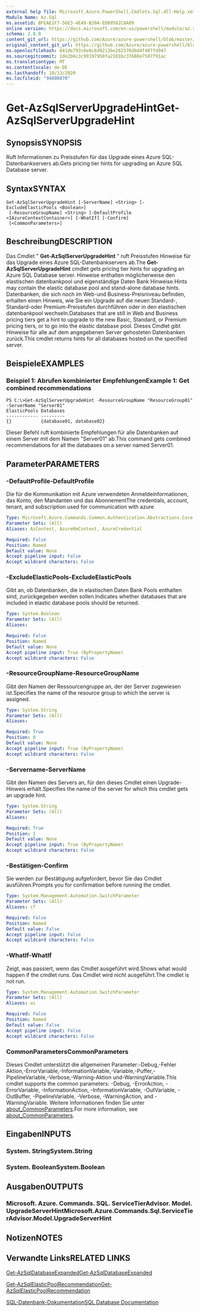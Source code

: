 ```yaml
---
external help file: Microsoft.Azure.PowerShell.Cmdlets.Sql.dll-Help.xml
Module Name: Az.Sql
ms.assetid: BFEAE1F7-56E3-4EA9-B39A-ED09582C8A09
online version: https://docs.microsoft.com/en-us/powershell/module/az.sql/get-azsqlserverupgradehint
schema: 2.0.0
content_git_url: https://github.com/Azure/azure-powershell/blob/master/src/Sql/Sql/help/Get-AzSqlServerUpgradeHint.md
original_content_git_url: https://github.com/Azure/azure-powershell/blob/master/src/Sql/Sql/help/Get-AzSqlServerUpgradeHint.md
ms.openlocfilehash: 841de793c6e0c6d9213be262576dbd4f407fd947
ms.sourcegitcommit: 1de2b6c3c99197958fa2101bc37680e7507f91ac
ms.translationtype: MT
ms.contentlocale: de-DE
ms.lasthandoff: 10/13/2020
ms.locfileid: "94008870"
---
```

# <span data-ttu-id="a3bb8-101">Get-AzSqlServerUpgradeHint</span><span class="sxs-lookup"><span data-stu-id="a3bb8-101">Get-AzSqlServerUpgradeHint</span></span>

## <span data-ttu-id="a3bb8-102">Synopsis</span><span class="sxs-lookup"><span data-stu-id="a3bb8-102">SYNOPSIS</span></span>
<span data-ttu-id="a3bb8-103">Ruft Informationen zu Preisstufen für das Upgrade eines Azure SQL-Datenbankservers ab.</span><span class="sxs-lookup"><span data-stu-id="a3bb8-103">Gets pricing tier hints for upgrading an Azure SQL Database server.</span></span>

## <span data-ttu-id="a3bb8-104">Syntax</span><span class="sxs-lookup"><span data-stu-id="a3bb8-104">SYNTAX</span></span>

```
Get-AzSqlServerUpgradeHint [-ServerName] <String> [-ExcludeElasticPools <Boolean>]
 [-ResourceGroupName] <String> [-DefaultProfile <IAzureContextContainer>] [-WhatIf] [-Confirm]
 [<CommonParameters>]
```

## <span data-ttu-id="a3bb8-105">Beschreibung</span><span class="sxs-lookup"><span data-stu-id="a3bb8-105">DESCRIPTION</span></span>
<span data-ttu-id="a3bb8-106">Das Cmdlet " **Get-AzSqlServerUpgradeHint** " ruft Preisstufen Hinweise für das Upgrade eines Azure SQL-Datenbankservers ab.</span><span class="sxs-lookup"><span data-stu-id="a3bb8-106">The **Get-AzSqlServerUpgradeHint** cmdlet gets pricing tier hints for upgrading an Azure SQL Database server.</span></span>
<span data-ttu-id="a3bb8-107">Hinweise enthalten möglicherweise den elastischen datenbankpool und eigenständige Daten Bank Hinweise.</span><span class="sxs-lookup"><span data-stu-id="a3bb8-107">Hints may contain the elastic database pool and stand-alone database hints.</span></span>
<span data-ttu-id="a3bb8-108">Datenbanken, die sich noch im Web-und Business-Preisniveau befinden, erhalten einen Hinweis, wie Sie ein Upgrade auf die neuen Standard-, Standard-oder Premium-Preisstufen durchführen oder in den elastischen datenbankpool wechseln.</span><span class="sxs-lookup"><span data-stu-id="a3bb8-108">Databases that are still in Web and Business pricing tiers get a hint to upgrade to the new Basic, Standard, or Premium pricing tiers, or to go into the elastic database pool.</span></span>
<span data-ttu-id="a3bb8-109">Dieses Cmdlet gibt Hinweise für alle auf dem angegebenen Server gehosteten Datenbanken zurück.</span><span class="sxs-lookup"><span data-stu-id="a3bb8-109">This cmdlet returns hints for all databases hosted on the specified server.</span></span>

## <span data-ttu-id="a3bb8-110">Beispiele</span><span class="sxs-lookup"><span data-stu-id="a3bb8-110">EXAMPLES</span></span>

### <span data-ttu-id="a3bb8-111">Beispiel 1: Abrufen kombinierter Empfehlungen</span><span class="sxs-lookup"><span data-stu-id="a3bb8-111">Example 1: Get combined recommendations</span></span>
```
PS C:\>Get-AzSqlServerUpgradeHint -ResourceGroupName "ResourceGroup01" -ServerName "Server01"
ElasticPools Databases           
------------ ---------           
{}           {database01, database02}
```

<span data-ttu-id="a3bb8-112">Dieser Befehl ruft kombinierte Empfehlungen für alle Datenbanken auf einem Server mit dem Namen "Server01" ab.</span><span class="sxs-lookup"><span data-stu-id="a3bb8-112">This command gets combined recommendations for all the databases on a server named Server01.</span></span>

## <span data-ttu-id="a3bb8-113">Parameter</span><span class="sxs-lookup"><span data-stu-id="a3bb8-113">PARAMETERS</span></span>

### <span data-ttu-id="a3bb8-114">-DefaultProfile</span><span class="sxs-lookup"><span data-stu-id="a3bb8-114">-DefaultProfile</span></span>
<span data-ttu-id="a3bb8-115">Die für die Kommunikation mit Azure verwendeten Anmeldeinformationen, das Konto, den Mandanten und das Abonnement</span><span class="sxs-lookup"><span data-stu-id="a3bb8-115">The credentials, account, tenant, and subscription used for communication with azure</span></span>

```yaml
Type: Microsoft.Azure.Commands.Common.Authentication.Abstractions.Core.IAzureContextContainer
Parameter Sets: (All)
Aliases: AzContext, AzureRmContext, AzureCredential

Required: False
Position: Named
Default value: None
Accept pipeline input: False
Accept wildcard characters: False
```

### <span data-ttu-id="a3bb8-116">-ExcludeElasticPools</span><span class="sxs-lookup"><span data-stu-id="a3bb8-116">-ExcludeElasticPools</span></span>
<span data-ttu-id="a3bb8-117">Gibt an, ob Datenbanken, die in elastischen Daten Bank Pools enthalten sind, zurückgegeben werden sollen.</span><span class="sxs-lookup"><span data-stu-id="a3bb8-117">Indicates whether databases that are included in elastic database pools should be returned.</span></span>

```yaml
Type: System.Boolean
Parameter Sets: (All)
Aliases:

Required: False
Position: Named
Default value: None
Accept pipeline input: True (ByPropertyName)
Accept wildcard characters: False
```

### <span data-ttu-id="a3bb8-118">-ResourceGroupName</span><span class="sxs-lookup"><span data-stu-id="a3bb8-118">-ResourceGroupName</span></span>
<span data-ttu-id="a3bb8-119">Gibt den Namen der Ressourcengruppe an, der der Server zugewiesen ist.</span><span class="sxs-lookup"><span data-stu-id="a3bb8-119">Specifies the name of the resource group to which the server is assigned.</span></span>

```yaml
Type: System.String
Parameter Sets: (All)
Aliases:

Required: True
Position: 0
Default value: None
Accept pipeline input: True (ByPropertyName)
Accept wildcard characters: False
```

### <span data-ttu-id="a3bb8-120">-Servername</span><span class="sxs-lookup"><span data-stu-id="a3bb8-120">-ServerName</span></span>
<span data-ttu-id="a3bb8-121">Gibt den Namen des Servers an, für den dieses Cmdlet einen Upgrade-Hinweis erhält.</span><span class="sxs-lookup"><span data-stu-id="a3bb8-121">Specifies the name of the server for which this cmdlet gets an upgrade hint.</span></span>

```yaml
Type: System.String
Parameter Sets: (All)
Aliases:

Required: True
Position: 1
Default value: None
Accept pipeline input: True (ByPropertyName)
Accept wildcard characters: False
```

### <span data-ttu-id="a3bb8-122">-Bestätigen</span><span class="sxs-lookup"><span data-stu-id="a3bb8-122">-Confirm</span></span>
<span data-ttu-id="a3bb8-123">Sie werden zur Bestätigung aufgefordert, bevor Sie das Cmdlet ausführen.</span><span class="sxs-lookup"><span data-stu-id="a3bb8-123">Prompts you for confirmation before running the cmdlet.</span></span>

```yaml
Type: System.Management.Automation.SwitchParameter
Parameter Sets: (All)
Aliases: cf

Required: False
Position: Named
Default value: False
Accept pipeline input: False
Accept wildcard characters: False
```

### <span data-ttu-id="a3bb8-124">-WhatIf</span><span class="sxs-lookup"><span data-stu-id="a3bb8-124">-WhatIf</span></span>
<span data-ttu-id="a3bb8-125">Zeigt, was passiert, wenn das Cmdlet ausgeführt wird.</span><span class="sxs-lookup"><span data-stu-id="a3bb8-125">Shows what would happen if the cmdlet runs.</span></span>
<span data-ttu-id="a3bb8-126">Das Cmdlet wird nicht ausgeführt.</span><span class="sxs-lookup"><span data-stu-id="a3bb8-126">The cmdlet is not run.</span></span>

```yaml
Type: System.Management.Automation.SwitchParameter
Parameter Sets: (All)
Aliases: wi

Required: False
Position: Named
Default value: False
Accept pipeline input: False
Accept wildcard characters: False
```

### <span data-ttu-id="a3bb8-127">CommonParameters</span><span class="sxs-lookup"><span data-stu-id="a3bb8-127">CommonParameters</span></span>
<span data-ttu-id="a3bb8-128">Dieses Cmdlet unterstützt die allgemeinen Parameter:-Debug,-Fehler Aktion,-ErrorVariable,-InformationVariable,-Variable,-Puffer,-PipelineVariable,-Verbose,-Warning-Aktion und-WarningVariable.</span><span class="sxs-lookup"><span data-stu-id="a3bb8-128">This cmdlet supports the common parameters: -Debug, -ErrorAction, -ErrorVariable, -InformationAction, -InformationVariable, -OutVariable, -OutBuffer, -PipelineVariable, -Verbose, -WarningAction, and -WarningVariable.</span></span> <span data-ttu-id="a3bb8-129">Weitere Informationen finden Sie unter [about_CommonParameters](http://go.microsoft.com/fwlink/?LinkID=113216).</span><span class="sxs-lookup"><span data-stu-id="a3bb8-129">For more information, see [about_CommonParameters](http://go.microsoft.com/fwlink/?LinkID=113216).</span></span>

## <span data-ttu-id="a3bb8-130">Eingaben</span><span class="sxs-lookup"><span data-stu-id="a3bb8-130">INPUTS</span></span>

### <span data-ttu-id="a3bb8-131">System. String</span><span class="sxs-lookup"><span data-stu-id="a3bb8-131">System.String</span></span>

### <span data-ttu-id="a3bb8-132">System. Boolean</span><span class="sxs-lookup"><span data-stu-id="a3bb8-132">System.Boolean</span></span>

## <span data-ttu-id="a3bb8-133">Ausgaben</span><span class="sxs-lookup"><span data-stu-id="a3bb8-133">OUTPUTS</span></span>

### <span data-ttu-id="a3bb8-134">Microsoft. Azure. Commands. SQL. ServiceTierAdvisor. Model. UpgradeServerHint</span><span class="sxs-lookup"><span data-stu-id="a3bb8-134">Microsoft.Azure.Commands.Sql.ServiceTierAdvisor.Model.UpgradeServerHint</span></span>

## <span data-ttu-id="a3bb8-135">Notizen</span><span class="sxs-lookup"><span data-stu-id="a3bb8-135">NOTES</span></span>

## <span data-ttu-id="a3bb8-136">Verwandte Links</span><span class="sxs-lookup"><span data-stu-id="a3bb8-136">RELATED LINKS</span></span>

[<span data-ttu-id="a3bb8-137">Get-AzSqlDatabaseExpanded</span><span class="sxs-lookup"><span data-stu-id="a3bb8-137">Get-AzSqlDatabaseExpanded</span></span>](./Get-AzSqlDatabaseExpanded.md)

[<span data-ttu-id="a3bb8-138">Get-AzSqlElasticPoolRecommendation</span><span class="sxs-lookup"><span data-stu-id="a3bb8-138">Get-AzSqlElasticPoolRecommendation</span></span>](./Get-AzSqlElasticPoolRecommendation.md)

[<span data-ttu-id="a3bb8-139">SQL-Datenbank-Dokumentation</span><span class="sxs-lookup"><span data-stu-id="a3bb8-139">SQL Database Documentation</span></span>](https://docs.microsoft.com/azure/sql-database/)


